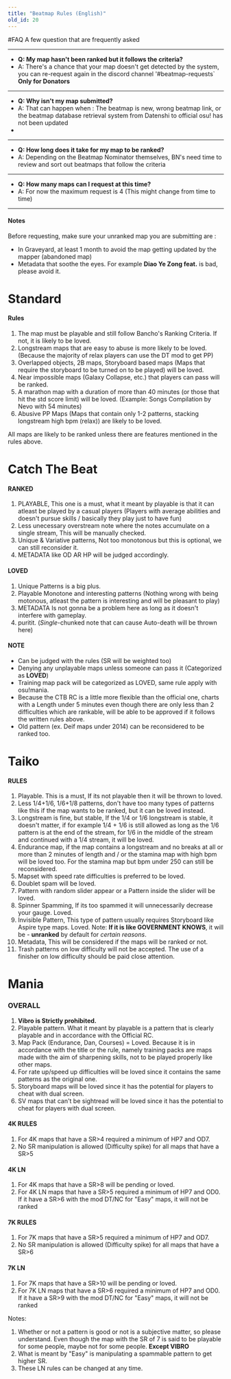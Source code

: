 ```yaml
---
title: "Beatmap Rules (English)"
old_id: 20
---
```

#FAQ
A few question that are frequently asked

-----------------------

- **Q: My map hasn't been ranked but it follows the criteria?**
- A: There's a chance that your map doesn't get detected by the system, you can re-request again in the discord channel '#beatmap-requests` **Only for Donators**

-----------------------

- **Q: Why isn't my map submitted?**
- A: That can happen when : The beatmap is new, wrong beatmap link, or the beatmap database retrieval system from Datenshi to official osu! has not been updated 
- 
-----------------------

- **Q: How long does it take for my map to be ranked?**
- A: Depending on the Beatmap Nominator themselves, BN's need time to review and sort out beatmaps that follow the criteria 

-----------------------

- **Q: How many maps can I request at this time?**
- A: For now the maximum request is 4 (This might change from time to time) 

-----------------------


#### Notes
Before requesting, make sure your unranked map you are submitting are :

- In Graveyard, at least 1 month to avoid the map getting updated by the mapper (abandoned map) 
- Metadata that soothe the eyes. For example **Diao Ye Zong feat.** is bad, please avoid it. 

<h1><i class="comment icon"></i> Standard</h1>

#### Rules

1. The map must be playable and still follow Bancho's Ranking Criteria. If not, it is likely to be loved.
2. Longstream maps that are easy to abuse is more likely to be loved. (Because the majority of relax players can use the DT mod to get PP)
3. Overlapped objects, 2B maps, Storyboard based maps (Maps that require the storyboard to be turned on to be played) will be loved. 
4. Near impossible maps (Galaxy Collapse, etc.) that players can pass will be ranked.
5. A marathon map with a duration of more than 40 minutes (or those that hit the std score limit) will be loved. (Example: Songs Compilation by Nevo with 54 minutes)
6. Abusive PP Maps (Maps that contain only 1-2 patterns, stacking longstream high bpm (relax)) are likely to be loved.

All maps are likely to be ranked unless there are features mentioned in the rules above.

<h1><i class="comment icon"></i> Catch The Beat</h1>

#### RANKED

1. PLAYABLE, This one is a must, what it meant by playable is that it can atleast be played by a casual players (Players with average abilities and doesn't pursue skills / basically they play just to have fun) 
2. Less unecessary overstream note where the notes accumulate on a single stream, This will be manually checked.
3. Unique & Variative patterns, Not too monotonous but this is optional, we can still reconsider it.
4. METADATA like OD AR HP will be judged accordingly.

#### LOVED

1. Unique Patterns is a big plus.
2. Playable Monotone and interesting patterns (Nothing wrong with being motonous, atleast the pattern is interesting and will be pleasant to play)
3. METADATA Is not gonna be a problem here as long as it doesn't interfere with gameplay.
4. puritit. (*Single*-chunked note that can cause Auto-death will be thrown here)

#### NOTE

- Can be judged with the rules (SR will be weighted too)
- Denying any unplayable maps unless someone can pass it (Categorized as **LOVED**)
- Training map pack will be categorized as LOVED, same rule apply with osu!mania.
- Because the CTB RC is a little more flexible than the official one, charts with a Length under 5 minutes even though there are only less than 2 difficulties which are rankable, will be able to be approved if it follows the written rules above.
- Old pattern (ex. Deif maps under 2014) can be reconsidered to be ranked too.

<h1><i class="comment icon"></i> Taiko</h1>

#### RULES

1. Playable. This is a must, If its not playable then it will be thrown to loved.
2. Less 1/4+1/6, 1/6+1/8 patterns, don't have too many types of patterns like this if the map wants to be ranked, but it can be loved instead.
3. Longstream is fine, but stable, If the 1/4 or 1/6 longstream is stable, it doesn't matter, if for example 1/4 + 1/6 is still allowed as long as the 1/6 pattern is at the end of the stream, for 1/6 in the middle of the stream and continued with a 1/4 stream, it will be loved.
4. Endurance map, if the map contains a longstream and no breaks at all or more than 2 minutes of length and / or the stamina map with high bpm will be loved too. For the stamina map but bpm under 250 can still be reconsidered.
5. Mapset with speed rate difficulties is preferred to be loved.
6. Doublet spam will be loved.
7. Pattern with random slider appear or a Pattern inside the slider will be loved.
8. Spinner Spamming, If its too spammed it will unnecessarily decrease your gauge. Loved.
9. Invisible Pattern, This type of pattern usually requires Storyboard like Aspire type maps. Loved.
Note: **If it is like GOVERNMENT KNOWS**, it will be - **unranked** by default for *certain reasons*. 
10. Metadata, This will be considered if the maps will be ranked or not.
11. Trash patterns on low difficulty will not be accepted. The use of a finisher on low difficulty should be paid close attention. 

<h1><i class="comment icon"></i> Mania</h1>

### OVERALL
1. **Vibro is Strictly prohibited.**
2. Playable pattern. What it meant by playable is a pattern that is clearly playable and in accordance with the Official RC. 
3. Map Pack (Endurance, Dan, Courses) = Loved. Because it is in accordance with the title or the rule, namely training packs are maps made with the aim of sharpening skills, not to be played properly like other maps. 
4. For rate up/speed up difficulties will be loved since it contains the same patterns as the original one.
5. Storyboard maps will be loved since it has the potential for players to cheat with dual screen.
6. SV maps that can't be sightread will be loved since it has the potential to cheat for players with dual screen.

#### 4K RULES
1. For 4K maps that have a SR>4 required a minimum of HP7 and OD7.
2. No SR manipulation is allowed (Difficulty spike) for all maps that have a SR>5

#### 4K LN 
1. For 4K maps that have a SR>8 will be pending or loved. 
2. For 4K LN maps that have a SR>5 required a minimum of HP7 and OD0.
  If it have a SR>6 with the mod DT/NC for "Easy" maps, it will not be ranked

#### 7K RULES
1. For 7K maps that have a SR>5 required a minimum of HP7 and OD7.
2. No SR manipulation is allowed (Difficulty spike) for all maps that have a SR>6

#### 7K LN 
1. For 7K maps that have a SR>10 will be pending or loved.
2. For 7K LN maps that have a SR>6 required a minimum of HP7 and OD0.
   If it have a SR>9 with the mod DT/NC for "Easy" maps, it will not be ranked

Notes:

1. Whether or not a pattern is good or not is a subjective matter, so please understand. Even though the map with the SR of 7 is said to be playable for some people, maybe not for some people. **Except VIBRO** 
2. What is meant by "Easy" is manipulating a spammable pattern to get higher SR.
3. These LN rules can be changed at any time.
